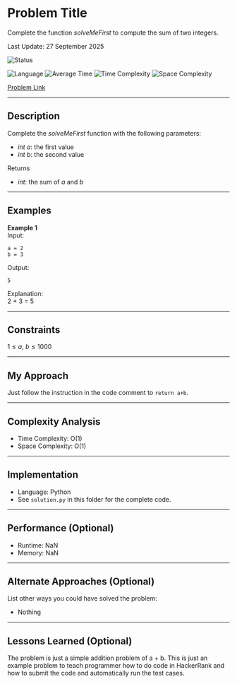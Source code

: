 # Problem Title
Complete the function $solveMeFirst$ to compute the sum of two integers.

Last Update: 27 September 2025

![Status](https://img.shields.io/badge/Status-Solved-brightgreen)
<!-- ![Status](https://img.shields.io/badge/Status-Unsolved-red) -->
![Language](https://img.shields.io/badge/Language-Python-blue)
![Average Time](https://img.shields.io/badge/Avg%20Time-0.0000s-beige)
![Time Complexity](https://img.shields.io/badge/Time%20Complexity-O(1)-9cf)
![Space Complexity](https://img.shields.io/badge/Space%20Complexity-O(1)-9cf)

[Problem Link](https://www.hackerrank.com/challenges/solve-me-first/problem)

---

## Description
Complete the $solveMeFirst$ function with the following parameters:
* $int\ a$: the first value
* $int\ b$: the second value

Returns
- $int$: the sum of $a$ and $b$

---

## Examples
**Example 1**  
Input: <br/>
```
a = 2
b = 3
```

Output: <br/>
```
5
```

Explanation: <br/>
2 + 3 = 5

---

## Constraints
$1 \leq a,\ b \leq 1000$

---

## My Approach
Just follow the instruction in the code comment to `return a+b`.

---

## Complexity Analysis
* Time Complexity: O(1)
* Space Complexity: O(1)

---

## Implementation
* Language: Python
* See `solution.py` in this folder for the complete code.

---

## Performance (Optional)
* Runtime: NaN
* Memory: NaN

---

## Alternate Approaches (Optional)
List other ways you could have solved the problem:
* Nothing

---

## Lessons Learned (Optional)
The problem is just a simple addition problem of a + b. This is just an example problem to teach programmer how to do code in HackerRank and how to submit the code and automatically run the test cases.
